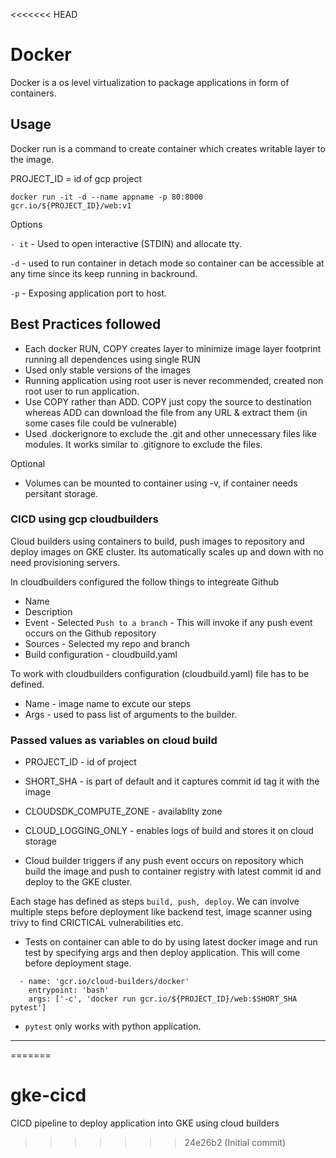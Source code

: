 <<<<<<< HEAD
# Docker

Docker is a os level virtualization to package applications in form of containers.

## Usage

Docker run is a command to create container which creates writable layer to the image. 

PROJECT_ID = id of gcp project

```
docker run -it -d --name appname -p 80:8000  gcr.io/${PROJECT_ID}/web:v1
```
Options

`- it` - Used to open interactive (STDIN) and allocate tty.

`-d` - used to run container in detach mode so container can be accessible at any time since its keep running in backround.

`-p` - Exposing application port to host.

## Best Practices followed

* Each docker RUN, COPY creates layer to minimize image layer footprint running all dependences using single RUN 
* Used only stable versions of the images
* Running application using root user is never recommended, created non root user to run application.
* Use COPY rather than ADD. COPY just copy the source to destination whereas ADD can download the file from any URL & extract them (in some cases file could be vulnerable)
* Used .dockerignore to exclude the .git and other unnecessary files like modules. It works similar to .gitignore to exclude the files.

Optional
* Volumes can be mounted to container using -v, if container needs persitant storage.

### CICD using gcp cloudbuilders

Cloud builders using containers to build, push images to repository and deploy images on GKE cluster. Its automatically scales up and down with no need provisioning servers.

In cloudbuilders configured the follow things to integreate Github

* Name
* Description
* Event - Selected `Push to a branch` - This will invoke if any push event occurs on the Github repository
* Sources - Selected my repo and branch 
* Build configuration - cloudbuild.yaml


To work with cloudbuilders configuration (cloudbuild.yaml) file has to be defined.

  * Name - image name to excute our steps
  * Args - used to pass list of arguments to the builder.


### Passed values as variables on cloud build

* PROJECT_ID - id of project
* SHORT_SHA - is part of default and it captures commit id tag it with the image 
* CLOUDSDK_COMPUTE_ZONE - availablity zone 
* CLOUD_LOGGING_ONLY - enables logs of build and stores it on cloud storage

* Cloud builder triggers if any push event occurs on repository which build the image and push to container registry with latest commit id and deploy to the GKE cluster. 

Each stage has defined as steps `build, push, deploy`. We can involve multiple steps before deployment like backend test, image scanner using trivy to find CRICTICAL vulnerabilities etc.

* Tests on container can able to do by using latest docker image and run test by specifying args and then deploy application. This will come before deployment stage. 

```
  - name: 'gcr.io/cloud-builders/docker'
    entrypoint: 'bash'
    args: ['-c', 'docker run gcr.io/${PROJECT_ID}/web:$SHORT_SHA pytest']
```
* `pytest` only works with python application. 
----------------
=======
# gke-cicd
CICD  pipeline to deploy application into GKE using cloud builders
>>>>>>> 24e26b2 (Initial commit)
